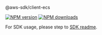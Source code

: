 @aws-sdk/client-ecs

[![NPM version](https://img.shields.io/npm/v/@aws-sdk/client-ecs/beta.svg)](https://www.npmjs.com/package/@aws-sdk/client-ecs)
[![NPM downloads](https://img.shields.io/npm/dm/@aws-sdk/client-ecs.svg)](https://www.npmjs.com/package/@aws-sdk/client-ecs)

For SDK usage, please step to [SDK readme](https://github.com/aws/aws-sdk-js-v3).
